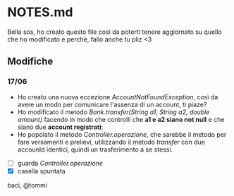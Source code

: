 # NOTES.md

Bella sos, ho creato questo file così da poterti tenere aggiornato su quello che ho modificato e perchè, fallo anche tu pliz <3

## Modifiche

### 17/06
- Ho creato una nuova eccezione *AccountNotFoundException*, così da avere un modo per comunicare l'assenza di un account,  ti piaze?
- Ho modificato il metodo *Bank.transfer(String a1, String a2, double amount)* facendo in modo che controlli che **a1 e a2 siano not null** e che siano due **account registrati**;
- Ho popolato il metodo *Controller.operazione*, che sarebbe il metodo per fare versamenti e prelievi, utilizzando il metodo *transfer* con due accounId identici, quindi un trasferimento a se stessi.
- [ ] guarda *Controller.operazione*
- [x] casella spuntata

baci, @tommi
